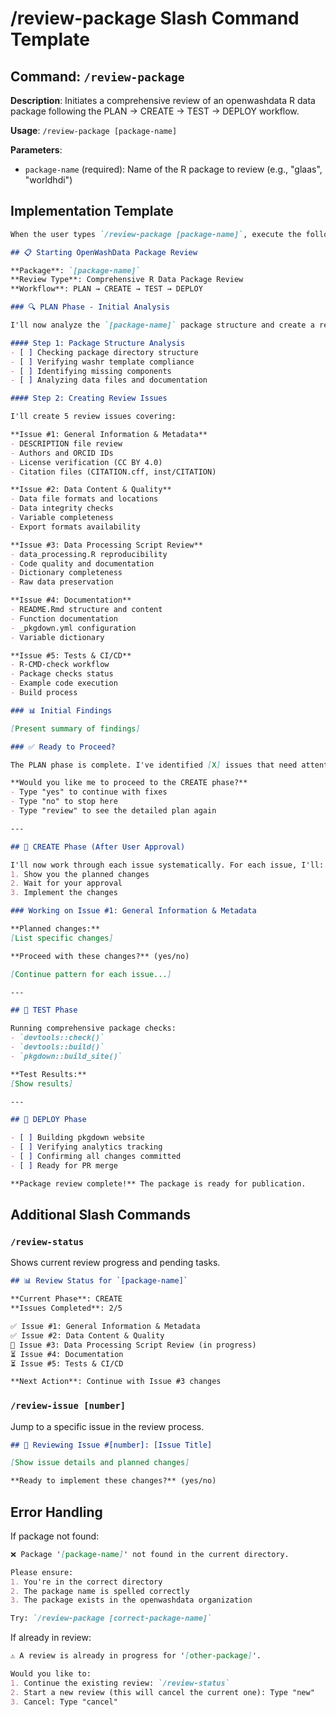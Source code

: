 # /review-package Slash Command Template

## Command: `/review-package`

**Description**: Initiates a comprehensive review of an openwashdata R data package following the PLAN → CREATE → TEST → DEPLOY workflow.

**Usage**: `/review-package [package-name]`

**Parameters**:
- `package-name` (required): Name of the R package to review (e.g., "glaas", "worldhdi")

## Implementation Template

```markdown
When the user types `/review-package [package-name]`, execute the following:

## 📋 Starting OpenWashData Package Review

**Package**: `[package-name]`
**Review Type**: Comprehensive R Data Package Review
**Workflow**: PLAN → CREATE → TEST → DEPLOY

### 🔍 PLAN Phase - Initial Analysis

I'll now analyze the `[package-name]` package structure and create a review plan.

#### Step 1: Package Structure Analysis
- [ ] Checking package directory structure
- [ ] Verifying washr template compliance
- [ ] Identifying missing components
- [ ] Analyzing data files and documentation

#### Step 2: Creating Review Issues

I'll create 5 review issues covering:

**Issue #1: General Information & Metadata**
- DESCRIPTION file review
- Authors and ORCID IDs
- License verification (CC BY 4.0)
- Citation files (CITATION.cff, inst/CITATION)

**Issue #2: Data Content & Quality**
- Data file formats and locations
- Data integrity checks
- Variable completeness
- Export formats availability

**Issue #3: Data Processing Script Review**
- data_processing.R reproducibility
- Code quality and documentation
- Dictionary completeness
- Raw data preservation

**Issue #4: Documentation**
- README.Rmd structure and content
- Function documentation
- _pkgdown.yml configuration
- Variable dictionary

**Issue #5: Tests & CI/CD**
- R-CMD-check workflow
- Package checks status
- Example code execution
- Build process

### 📊 Initial Findings

[Present summary of findings]

### ✅ Ready to Proceed?

The PLAN phase is complete. I've identified [X] issues that need attention.

**Would you like me to proceed to the CREATE phase?** 
- Type "yes" to continue with fixes
- Type "no" to stop here
- Type "review" to see the detailed plan again

---

## 🔧 CREATE Phase (After User Approval)

I'll now work through each issue systematically. For each issue, I'll:
1. Show you the planned changes
2. Wait for your approval
3. Implement the changes

### Working on Issue #1: General Information & Metadata

**Planned changes:**
[List specific changes]

**Proceed with these changes?** (yes/no)

[Continue pattern for each issue...]

---

## 🧪 TEST Phase

Running comprehensive package checks:
- `devtools::check()`
- `devtools::build()`
- `pkgdown::build_site()`

**Test Results:**
[Show results]

---

## 🚀 DEPLOY Phase

- [ ] Building pkgdown website
- [ ] Verifying analytics tracking
- [ ] Confirming all changes committed
- [ ] Ready for PR merge

**Package review complete!** The package is ready for publication.
```

## Additional Slash Commands

### `/review-status`
Shows current review progress and pending tasks.

```markdown
## 📊 Review Status for `[package-name]`

**Current Phase**: CREATE
**Issues Completed**: 2/5

✅ Issue #1: General Information & Metadata
✅ Issue #2: Data Content & Quality
🔄 Issue #3: Data Processing Script Review (in progress)
⏳ Issue #4: Documentation
⏳ Issue #5: Tests & CI/CD

**Next Action**: Continue with Issue #3 changes
```

### `/review-issue [number]`
Jump to a specific issue in the review process.

```markdown
## 🎯 Reviewing Issue #[number]: [Issue Title]

[Show issue details and planned changes]

**Ready to implement these changes?** (yes/no)
```

## Error Handling

If package not found:
```markdown
❌ Package '[package-name]' not found in the current directory.

Please ensure:
1. You're in the correct directory
2. The package name is spelled correctly
3. The package exists in the openwashdata organization

Try: `/review-package [correct-package-name]`
```

If already in review:
```markdown
⚠️ A review is already in progress for '[other-package]'.

Would you like to:
1. Continue the existing review: `/review-status`
2. Start a new review (this will cancel the current one): Type "new"
3. Cancel: Type "cancel"
```